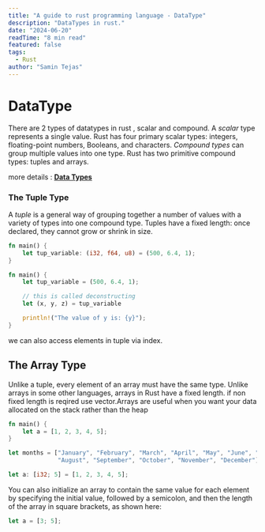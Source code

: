 ```yaml
---
title: "A guide to rust programming language - DataType"
description: "DataTypes in rust."
date: "2024-06-20"
readTime: "8 min read"
featured: false
tags:
  - Rust
author: "Samin Tejas"
---
```


# DataType

There are 2 types of datatypes in rust , scalar and compound. A *scalar* type represents a single value. Rust has four primary scalar types: integers, floating-point numbers, Booleans, and characters. *Compound types* can group multiple values into one type. Rust has two primitive compound types: tuples and arrays.

more details : [**Data Types**](https://doc.rust-lang.org/book/ch03-02-data-types.html#data-types)

### The Tuple Type

A *tuple* is a general way of grouping together a number of values with a variety of types into one compound type. Tuples have a fixed length: once declared, they cannot grow or shrink in size.

```rust
fn main() {
    let tup_variable: (i32, f64, u8) = (500, 6.4, 1);
}
```

```rust
fn main() {
    let tup_variable = (500, 6.4, 1);

    // this is called deconstructing
    let (x, y, z) = tup_variable

    println!("The value of y is: {y}");
}
```

we can also access elements in tuple via index.

## The Array Type

Unlike a tuple, every element of an array must have the same type. Unlike arrays in some other languages, arrays in Rust have a fixed length. if non fixed length is reqired use vector.Arrays are useful when you want your data allocated on the stack rather than the heap

```rust
fn main() {
    let a = [1, 2, 3, 4, 5];
}
```

```rust
let months = ["January", "February", "March", "April", "May", "June", "July",
              "August", "September", "October", "November", "December"];
```

```rust
let a: [i32; 5] = [1, 2, 3, 4, 5];
```

You can also initialize an array to contain the same value for each element by specifying the initial value, followed by a semicolon, and then the length of the array in square brackets, as shown here:

```rust
let a = [3; 5];
```